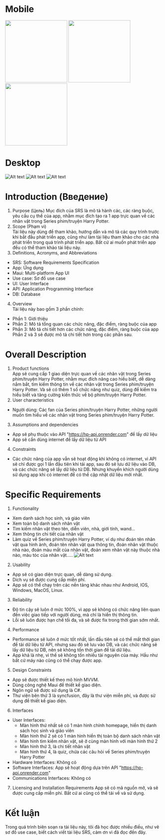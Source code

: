 # Mobile
<p float="left">
  <img src="/image-4.png" width="200" />
  <img src="/image-5.png" width="200" /> 
  <img src="/image-6.png" width="200" />
</p>

# Desktop
![Alt text](image-1.png)
![Alt text](image-2.png)
![Alt text](image-3.png)



# Introduction (Введение)  
1. Purpose (Цель)
Mục đích của SRS là mô tả hành các, các ràng buộc, yêu cầu cụ thể của app, nhằm mục đích tạo ra 1 app trực quan về các nhân vật trong Series phim/truyện Harry Potter.  
2. Scope (Phạm vi)  
Tài liệu này dùng để tham khảo, hướng dẫn và mô tả các quy trình trước khi bắt đầu phát triển app, cũng như làm tài liệu tham khảo cho các nhà phát triển trong quá trình phát triển app. Bất cứ ai muốn phát triển app đều có thể tham khảo tài liệu này.
3. Definitions, Acronyms, and Abbreviations  
- SRS: Software Requirements Specification
- App: Ứng dụng
- Maui: Multi-platform App UI
- Use case: Sơ đồ use case
- UI: User Interface
- API: Application Programming Interface
- DB: Database
4. Overview  
Tài liệu này bao gồm 3 phần chính:
- Phần 1: Giới thiệu
- Phần 2: Mô tả tổng quan các chức năng, đặc điểm, ràng buộc của app
- Phần 3: Mô tả chi tiết hơn các chức năng, đặc điểm, ràng buộc của app
Phần 2 và 3 sẽ được mô tả chi tiết hơn trong các phần sau.
# Overall Description
1. Product functions  
App sẽ cung cấp 1 giao diện trực quan về các nhân vật trong Series phim/truyện Harry Potter, nhằm mục đích nâng cao hiểu biết, dễ dàng nắm bắt, tìm kiếm thông tin về các nhân vật trong Series phim/truyện Harry Potter. Và sẽ có thêm 1 số chức năng như quiz, dùng để kiểm tra hiểu biết và tăng cường kiến thức về bộ phim/truyện Harry Potter.  
2. User characteristics
- Người dùng: Các fan của Series phim/truyện Harry Potter, những người muốn tìm hiểu về các nhân vật trong Series phim/truyện Harry Potter.
3. Assumptions and dependencies
- App sẽ phụ thuộc vào API "https://hp-api.onrender.com" để lấy dữ liệu  
- App sẽ cần dùng internet để lấy dữ liệu từ API
4. Constraints
- Các chức năng của app vẫn sẽ hoạt động khi không có internet, vì API sẽ chỉ được gọi 1 lần đầu tiên khi tải app, sau đó sẽ lưu dữ liệu vào DB, và các chức năng sẽ lấy dữ liệu từ DB. Nhưng khuyến khích người dùng sử dụng app khi có internet để có thể cập nhật dữ liệu mới nhất.
# Specific Requirements
1. Functionality  
- Xem danh sách học sinh, và giáo viên  
- Xem toàn bộ danh sách nhân vật
- Tìm kiếm nhân vật theo tên, diễn viên, nhà, giới tính, wand...  
- Xem thông tin chi tiết của nhân vật
- Làm quiz về Series phim/truyện Harry Potter, ví dụ như đoán tên nhân vật qua hình ảnh, đoán tên nhân vật qua thông tin, đoán nhân vật thuộc nhà nào, đoán màu mắt của nhân vật, đoán xem nhân vật này thuộc nhà nào, màu tóc của nhân vật.....
 ![Alt text](image.png)
2. Usability
- App sẽ có giao diện trực quan, dễ dàng sử dụng.
- Dich vụ sẽ được cung cấp miễn phí.
- App sẽ có thể chạy trên các nền tảng khác nhau như Android, IOS, Windows, MacOS, Linux.
3. Reliability
- Độ tin cậy sẽ luôn ở mức 100%, vì app sẽ không có chức năng liên quan đến việc giao tiếp với người dùng, mà chỉ là hiển thị thông tin.
- Lỗi sẽ luôn được hạn chế tối đa, và sẽ được fix trong thời gian sớm nhất.
4. Performance
- Performance sẽ luôn ở mức tốt nhất, lần đầu tiên sẽ có thể mất thời gian để tải dữ liệu từ API, nhưng sau đó sẽ lưu vào DB, và các chức năng sẽ lấy dữ liệu từ DB, nên sẽ không tốn thời gian để tải dữ liệu.
- App khá là nhẹ, vì thế sẽ không tốn nhiều tài nguyên của máy. Hầu như bất cứ máy nào cũng có thể chạy được app.
5. Design Constraints
- App sẽ được thiết kế theo mô hình MVVM.
- Dùng công nghệ Maui để thiết kế giao diện.
- Ngôn ngữ sẽ được sử dụng là C#.
- Thư viện bên thứ 3 là syncfusion, đây là thư viện miễn phí, và được sử dụng để thiết kế giao diện.
6. Interfaces
- User Interfaces:
  - Màn hình thứ nhất sẽ có 1 màn hình chính homepage, hiển thị danh sách học sinh và giáo viên
  - Màn hình thứ 2 sẽ có 1 màn hình hiển thị toàn bộ danh sách nhân vật
  - Màn hình tìm kiếm nhân vật, sẽ ở cùng màn hình với màn hình thứ 2
  - Màn hình thứ 3, là chi tiết nhân vật
  - Màn hình thứ 4, là quiz, chứa các câu hỏi về Series phim/truyện Harry Potter
- Hardware Interfaces: Không có
- Software Interfaces: App sẽ hoạt động dựa trên API "https://hp-api.onrender.com"
- Communications Interfaces: Không có
7. Licensing and Installation Requirements
App sẽ có mã nguồn mở, và sẽ được cung cấp miễn phí. Bất cứ ai cũng có thể tải về và sử dụng.
# Kết luận
Trong quá trình biên soạn ra tài liệu này, tôi đã học được nhiều điều, như vẽ sơ đồ use case, biết cách viết tài liệu SRS, cảm ơn vì đã đọc đến đây. 